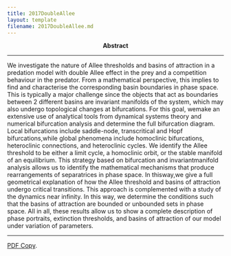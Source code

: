 ```yaml
---
title: 2017DoubleAllee
layout: template
filename: 2017DoubleAllee.md
--- 
```

<p align="center">
<b>Abstract</b>
</p>


***
We investigate the nature of Allee thresholds and basins of attraction in a predation model with double Allee effect in the prey and a competition behaviour in the predator. From a mathematical perspective, this implies to find and characterise the corresponding basin boundaries in phase space. This is typically a major challenge since the objects that act as boundaries between 2 different basins are invariant manifolds of the system, which may also undergo topological changes at bifurcations. For this goal, wemake an extensive use of analytical tools from dynamical systems theory and numerical bifurcation analysis and determine the full bifurcation diagram. Local bifurcations include saddle-node, transcritical and Hopf bifurcations,while global phenomena include homoclinic bifurcations,  heteroclinic connections, and heteroclinic cycles. We identify the Allee threshold to be either a limit cycle, a homoclinic orbit, or the stable manifold of an equilibrium. This strategy based on bifurcation and invariantmanifold analysis allows us to identify the mathematical mechanisms that produce rearrangements of separatrices in phase space. In thisway,we give a full geometrical explanation of how the Allee threshold and basins of attraction undergo critical transitions. This approach is complemented with a study of the dynamics near infinity. In this way, we determine the conditions such that the basins of attraction are bounded or unbounded sets in phase space. All in all, these results allow us to show a complete description of phase portraits, extinction thresholds, and basins of attraction of our model under variation of parameters.
***

[PDF Copy](/assets/files/camv_doubleallee.pdf).

